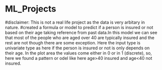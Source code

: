 # ML_Projects
#disclaimer: This is not a real life project as the data is very arbitary in nature.
#created a formula or model to predict if a person is insured or not based on their age taking reference from past data.In this model we can see that most of the people who are aged over 40 are typically insured and the rest are not though there are some exception. Here  the input type is univariate type as  here if the person is insured or not is only depends on their age. In the plot area the values come either in 0 or in 1 (discrete), so, here we found a pattern or odel like here age>40 insured and age<40 not insured.
